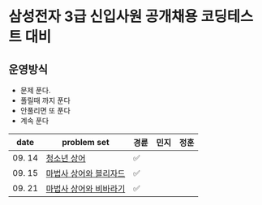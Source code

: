 # 삼성전자 3급 신입사원 공개채용 코딩테스트 대비 

## 운영방식

- 문제 푼다.
- 풀릴때 까지 푼다
- 안풀리면 또 푼다
- 계속 푼다

| date       | problem set                                                  |  경륜 | 민지 | 정훈|
| ---------- | ------------------------------------------------------------ | ---- | ---- | ---- |
| 09. 14     | [청소년 상어](https://www.acmicpc.net/problem/19236)          |  ✅  |      |      |
| 09. 15     | [마법사 상어와 블리자드](https://www.acmicpc.net/problem/21611)|  ✅  |      |      |
| 09. 21     | [마법사 상어와 비바라기](https://www.acmicpc.net/problem/21610)|  ✅  |      |      |
